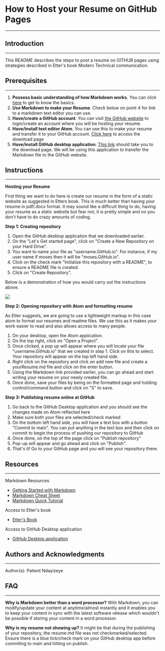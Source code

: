 # How to Host your Resume on GitHub Pages
------------------------------------------
 
## Introduction
------------------------------------------
This README describes the steps to post a resume on GITHUB pages using strategies described in Etter's book Modern Technical communication.

## Prerequisites
-----------------------------------------
1. **Possess basic understanding of how Markdown works.** You can click [here](https://commonmark.org/help/) to get to know the basics. 
2. **Use Markdown to make your Resume**. Check below on point 4 for link to a markdown text editor you can use.
3. **Have/create a GitHub account**. You can visit [the GitHub website](https://github.com) to login/create an account where you will be hosting your resume.
4. **Have/install text editor Atom**. You can use this to make your resume and transfer it to your GitHub account. [Click here](https://atom.io) to access the download page
5. **Have/install GitHub desktop application**. [This link](https://desktop.github.com) should take you to the download page. We will be using this application to transfer the Markdown file to the GitHub website.

## Instructions
---------------------------------------
**Hosting your Resume**

First thing we want to do here is create our resume in the form of a static website as suggested in Etters book. This is much better than having your resume in pdf/.docx format. It may sound like a difficult thing to do, having your resume as a static website but fear not, it is pretty simple and no you don't have to do crazy amounts of coding.

**Step 1: Creating repository**
1) Open the GitHub desktop application that we downloaded earlier.
2) On the "Let's Get started page", click on "Create a New Repository on your Hard Drive".
3) You want to name your file as "username.GitHub.io". For instance, if my user name if moses then it will be "moses.GitHub.io".
4) Click on the check mark "Initialize this repository with a README", to ensure a README file is created. 
5) Click on "Create Repository".

Below is a demonstration of how you would carry out the instructions above.

![](gitHubRepo.gif)

**Step 2: Opening repository with Atom and formatting resume**

As Etter suggests, we are going to use a lightweight markup in this case atom to format our resumes and readme files. We use this as it makes your work easier to read and also allows access to many people.

1) On your desktop, open the Atom application.
2) On the top right, click on "Open a Project".
3) Once clicked, a pop up will appear where you will locate your file "username.GitHub.io" that we created in step 1. Click on this to select. Your repository will appear on the top left hand side.
4) Right click on the repository and click on add new file and create a yourResume.md file and click on the enter button.
5) Using the Markdown link provided earlier, you can go ahead and start writing your resume on your newly created file.
6) Once done, save your files by being on the formatted page and holding control/command button and click on "S" to save.

**Step 3: Publishing resume online at GitHub**

1) Go back to the GitHub Desktop application and you should see the changes made on Atom reflected here
2) Make sure both your files are selected/check marked
3) On the bottom left hand side, you will have a text box with a button "Commit to main". You can put anything in the text box and then click on commit to begin the process of pushing our repository to GitHub
4) Once done, on the top of the page click on "Publish repository"
5) Pop-up will appear and go ahead and click on "Publish". 
6) That's it! Go to your GitHub page and you will see your repository there.

## Resources
---------------------------------------
Markdown Resources
- [Getting Started with Markdown](https://www.markdownguide.org/getting-started/)
- [Markdown Cheat Sheet](https://commonmark.org/help/)
- [Markdown Quick Tutorial](https://commonmark.org/help/tutorial/)

Access to Etter's book
- [Etter's Book](https://www.amazon.ca/Modern-Technical-Writing-Introduction-Documentation-ebook/dp/B01A2QL9SS)

Access to GitHub Desktop application
- [GitHub Desktop application](https://desktop.github.com)

## Authors and Acknowledgments
-------------------------------------------
Author(s): Patient Ndayizeye

## FAQ
------------------------------------------
**Why is Markdown better than a word processor?**
With Markdown, you can modify/update your content at anytime/almost instantly and it enables you to keep your content in sync with the latest software release which wouldn't be possible if storing your content in a word processor.

**Why is my resume not showing up?**
It might be that during the publishing of your repository, the resume.md file was not checkmarked/selected. Ensure there is a blue tick/check mark on your GitHub desktop app before commiting to main and hitting on publish.
